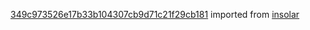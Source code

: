 [349c973526e17b33b104307cb9d71c21f29cb181](https://github.com/insolar/insolar/commit/349c973526e17b33b104307cb9d71c21f29cb181) imported from [insolar](https://github.com/insolar/insolar)
